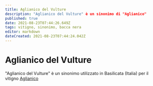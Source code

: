 ```yaml
---
title: Aglianico del Vulture
description: "Aglianico del Vulture" è un sinonimo di "Aglianico"
published: true
date: 2021-08-23T07:44:26.649Z
tags: vitigno, sinonimo, bacca nera
editor: markdown
dateCreated: 2021-08-23T07:44:24.042Z
---
```


# Aglianico del Vulture

"Aglianico del Vulture" è un sinonimo utilizzato in Basilicata (Italia) per il vitigno [Aglianico](/vitigni/Italia/bacca-nera/aglianico)